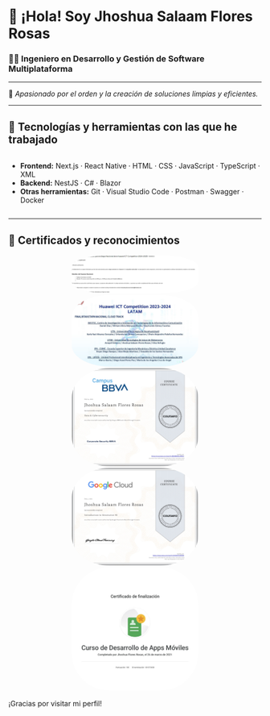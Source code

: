 # 👋 ¡Hola! Soy Jhoshua Salaam Flores Rosas

### 👨‍💻 Ingeniero en Desarrollo y Gestión de Software Multiplataforma

---

🎯 _Apasionado por el orden y la creación de soluciones limpias y eficientes._

---

## 🧰 Tecnologías y herramientas con las que he trabajado

<div style="display: flex; flex-wrap: wrap; gap: 10px;">

- **Frontend:** Next.js · React Native · HTML · CSS · JavaScript · TypeScript · XML  
- **Backend:** NestJS · C# · Blazor  
- **Otras herramientas:** Git · Visual Studio Code · Postman · Swagger · Docker

</div>

---

## 🏅 Certificados y reconocimientos

<div align="center" >

  <a href="./certificados/certificado1.jpg" target="_blank">
    <img src="./certificados/certificado5.png" alt="Certificado 1" width="50%" style="border-radius: 30%;" />
  </a>

  <a href="./certificados/certificado2.jpg" target="_blank">
    <img src="./certificados/certificado4.jpg" alt="Certificado 1"  width="50%" style="border-radius: 30%;" />
  </a>

  <a href="./certificados/certificado3.jpg" target="_blank">
    <img src="./certificados/certificado3.jpg" alt="Certificado 1"  width="50%" style="border-radius: 30%;" />
  </a>

  <a href="./certificados/certificado4.jpg" target="_blank">
    <img src="./certificados/certificado2.jpg" alt="Certificado 1"  width="50%" style="border-radius: 30%;" />
  </a>

  <a href="./certificados/certificado5.png" target="_blank">
    <img src="./certificados/certificado1.jpg" alt="Certificado 1"  width="50%" style="border-radius: 30%;" />
  </a>

</div>

¡Gracias por visitar mi perfil!
